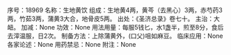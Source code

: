 序号：18969
名称：生地黄饮
组成：生地黄4两，黄芩（去黑心）3两，赤芍药3两，竹茹3两，蒲黄3大合，地骨皮5两。
出处：《圣济总录》卷七十。
主治：大衄。
加减：None
功效：None
用法用量：每服5钱匕，水1盏半，煎至8分，食后去滓温服，日2次。
制备方法：上除蒲黄外，(口父)咀如麻豆。
临床应用：None
各家论述：None
用药禁忌：None
附注：None
